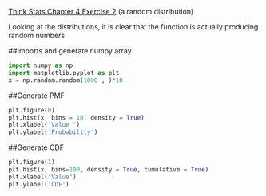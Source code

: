 [Think Stats Chapter 4 Exercise 2](http://greenteapress.com/thinkstats2/html/thinkstats2005.html#toc41) (a random distribution)

Looking at the distributions, it is clear that the function is actually producing random numbers.

##Imports and generate numpy array 
```python
import numpy as np
import matplotlib.pyplot as plt
x = np.random.random(1000 , )*10
```
##Generate PMF
```python
plt.figure(0)
plt.hist(x, bins = 10, density = True)
plt.xlabel('Value ')
plt.ylabel('Probability')
```
##Generate CDF
```python
plt.figure(1)
plt.hist(x, bins=100, density = True, cumulative = True)
plt.xlabel('Value')
plt.ylabel('CDF')
```
